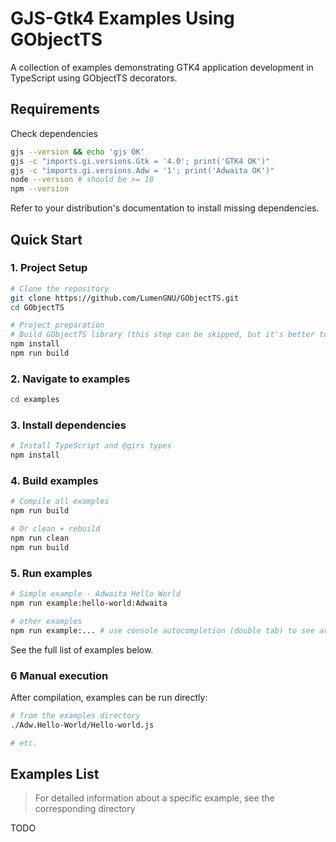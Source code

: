 # GJS-Gtk4 Examples Using GObjectTS

A collection of examples demonstrating GTK4 application development in TypeScript using GObjectTS decorators.

## Requirements

Check dependencies

~~~bash
gjs --version && echo 'gjs OK'
gjs -c "imports.gi.versions.Gtk = '4.0'; print('GTK4 OK')"
gjs -c "imports.gi.versions.Adw = '1'; print('Adwaita OK')"
node --version # should be >= 18
npm --version
~~~

Refer to your distribution's documentation to install missing dependencies.

## Quick Start

### 1. Project Setup
~~~bash
# Clone the repository
git clone https://github.com/LumenGNU/GObjectTS.git
cd GObjectTS

# Project preparation
# Build GObjectTS library (this step can be skipped, but it's better to execute)
npm install
npm run build
~~~

### 2. Navigate to examples
~~~bash
cd examples
~~~

### 3. Install dependencies

~~~bash
# Install TypeScript and @girs types
npm install
~~~

### 4. Build examples
~~~bash
# Compile all examples
npm run build

# Or clean + rebuild
npm run clean
npm run build
~~~

### 5. Run examples
~~~bash
# Simple example - Adwaita Hello World
npm run example:hello-world:Adwaita

# other examples
npm run example:... # use console autocompletion (double tab) to see available examples
~~~

See the full list of examples below.

### 6 Manual execution

After compilation, examples can be run directly:

~~~bash
# from the examples directory
./Adw.Hello-World/Hello-world.js

# etc.
~~~

## Examples List

> For detailed information about a specific example, see the corresponding directory

TODO


